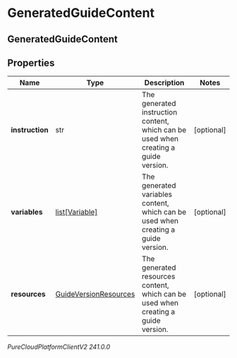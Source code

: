 # GeneratedGuideContent

## GeneratedGuideContent

## Properties

|Name | Type | Description | Notes|
|------------ | ------------- | ------------- | -------------|
| **instruction** | str | The generated instruction content, which can be used when creating a guide version. | [optional] |
| **variables** | [list[Variable]](Variable) | The generated variables content, which can be used when creating a guide version. | [optional] |
| **resources** | [GuideVersionResources](GuideVersionResources) | The generated resources content, which can be used when creating a guide version. | [optional] |



_PureCloudPlatformClientV2 241.0.0_
